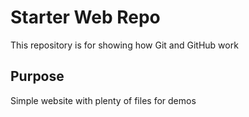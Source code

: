 # Starter Web Repo

This repository is for showing how Git and GitHub work

## Purpose

Simple website with plenty of files for demos